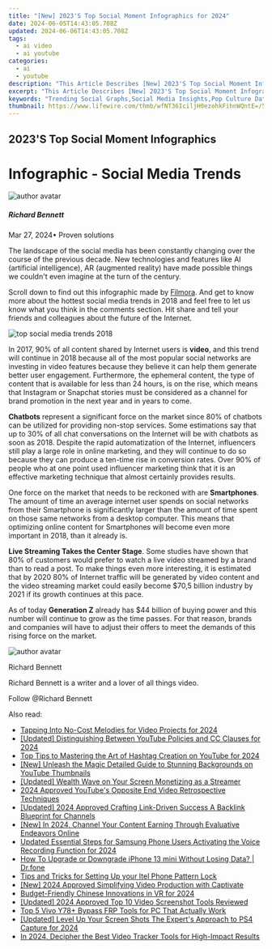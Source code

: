 ```yaml
---
title: "[New] 2023'S Top Social Moment Infographics for 2024"
date: 2024-06-05T14:43:05.708Z
updated: 2024-06-06T14:43:05.708Z
tags:
  - ai video
  - ai youtube
categories:
  - ai
  - youtube
description: "This Article Describes [New] 2023'S Top Social Moment Infographics for 2024"
excerpt: "This Article Describes [New] 2023'S Top Social Moment Infographics for 2024"
keywords: "Trending Social Graphs,Social Media Insights,Pop Culture Data,Engagement Analysis,Viral Content Study,Moment Metrics Infographic,User Behavior Visuals"
thumbnail: https://www.lifewire.com/thmb/wfNT36IciljH0ezohkFihnWQntE=/540x405/filters:no_upscale():max_bytes(150000):strip_icc()/woman-using-laptop-on-diving-board-at-poolside-468840349-58d553785f9b584683dfa24c.jpg
---
```


## 2023'S Top Social Moment Infographics

# Infographic - Social Media Trends

![author avatar](https://images.wondershare.com/filmora/article-images/richard-bennett.jpg)

##### Richard Bennett

 Mar 27, 2024• Proven solutions

The landscape of the social media has been constantly changing over the course of the previous decade. New technologies and features like AI (artificial intelligence), AR (augmented reality) have made possible things we couldn't even imagine at the turn of the century.

Scroll down to find out this infographic made by [Filmora](https://tools.techidaily.com/wondershare/filmora/download/). And get to know more about the hottest social media trends in 2018 and feel free to let us know what you think in the comments section. Hit share and tell your friends and colleagues about the future of the Internet.

![top social media trends 2018](https://images.wondershare.com/filmora/article-images/top-social-media-trends-2018.jpg)

In 2017, 90% of all content shared by Internet users is **video**, and this trend will continue in 2018 because all of the most popular social networks are investing in video features because they believe it can help them generate better user engagement. Furthermore, the ephemeral content, the type of content that is available for less than 24 hours, is on the rise, which means that Instagram or Snapchat stories must be considered as a channel for brand promotion in the next year and in years to come.

**Chatbots** represent a significant force on the market since 80% of chatbots can be utilized for providing non-stop services. Some estimations say that up to 30% of all chat conversations on the Internet will be with chatbots as soon as 2018\. Despite the rapid automatization of the Internet, influencers still play a large role in online marketing, and they will continue to do so because they can produce a ten-time rise in conversion rates. Over 90% of people who at one point used influencer marketing think that it is an effective marketing technique that almost certainly provides results.

One force on the market that needs to be reckoned with are **Smartphones**. The amount of time an average internet user spends on social networks from their Smartphone is significantly larger than the amount of time spent on those same networks from a desktop computer. This means that optimizing online content for Smartphones will become even more important in 2018, than it already is.

**Live Streaming Takes the Center Stage**. Some studies have shown that 80% of customers would prefer to watch a live video streamed by a brand than to read a post. To make things even more interesting, it is estimated that by 2020 80% of Internet traffic will be generated by video content and the video streaming market could easily become $70,5 billion industry by 2021 if its growth continues at this pace.

As of today **Generation Z** already has $44 billion of buying power and this number will continue to grow as the time passes. For that reason, brands and companies will have to adjust their offers to meet the demands of this rising force on the market.

![author avatar](https://images.wondershare.com/filmora/article-images/richard-bennett.jpg)

Richard Bennett

Richard Bennett is a writer and a lover of all things video.

Follow @Richard Bennett

<span class="atpl-alsoreadstyle">Also read:</span>
<div><ul>
<li><a href="https://facebook-video-share.techidaily.com/tapping-into-no-cost-melodies-for-video-projects-for-2024/"><u>Tapping Into No-Cost Melodies for Video Projects for 2024</u></a></li>
<li><a href="https://facebook-video-share.techidaily.com/updated-distinguishing-between-youtube-policies-and-cc-clauses-for-2024/"><u>[Updated] Distinguishing Between YouTube Policies and CC Clauses for 2024</u></a></li>
<li><a href="https://facebook-video-share.techidaily.com/top-tips-to-mastering-the-art-of-hashtag-creation-on-youtube-for-2024/"><u>Top Tips to Mastering the Art of Hashtag Creation on YouTube for 2024</u></a></li>
<li><a href="https://facebook-video-share.techidaily.com/new-unleash-the-magic-detailed-guide-to-stunning-backgrounds-on-youtube-thumbnails/"><u>[New] Unleash the Magic  Detailed Guide to Stunning Backgrounds on YouTube Thumbnails</u></a></li>
<li><a href="https://facebook-video-share.techidaily.com/updated-wealth-wave-on-your-screen-monetizing-as-a-streamer/"><u>[Updated] Wealth Wave on Your Screen  Monetizing as a Streamer</u></a></li>
<li><a href="https://facebook-video-share.techidaily.com/2024-approved-youtubes-opposite-end-video-retrospective-techniques/"><u>2024 Approved  YouTube's Opposite End  Video Retrospective Techniques</u></a></li>
<li><a href="https://facebook-video-share.techidaily.com/updated-2024-approved-crafting-link-driven-success-a-backlink-blueprint-for-channels/"><u>[Updated] 2024 Approved  Crafting Link-Driven Success  A Backlink Blueprint for Channels</u></a></li>
<li><a href="https://facebook-video-share.techidaily.com/new-in-2024-channel-your-content-earning-through-evaluative-endeavors-online/"><u>[New] In 2024, Channel Your Content  Earning Through Evaluative Endeavors Online</u></a></li>
<li><a href="https://audio-shaping.techidaily.com/updated-essential-steps-for-samsung-phone-users-activating-the-voice-recording-function-for-2024/"><u>Updated Essential Steps for Samsung Phone Users Activating the Voice Recording Function for 2024</u></a></li>
<li><a href="https://review-topics.techidaily.com/how-to-upgrade-or-downgrade-iphone-13-mini-without-losing-data-drfone-by-drfone-ios-system-repair-ios-system-repair/"><u>How To Upgrade or Downgrade iPhone 13 mini Without Losing Data? | Dr.fone</u></a></li>
<li><a href="https://unlock-android.techidaily.com/tips-and-tricks-for-setting-up-your-itel-phone-pattern-lock-by-drfone-android/"><u>Tips and Tricks for Setting Up your Itel Phone Pattern Lock</u></a></li>
<li><a href="https://screen-video-capture.techidaily.com/new-2024-approved-simplifying-video-production-with-captivate/"><u>[New] 2024 Approved  Simplifying Video Production with Captivate</u></a></li>
<li><a href="https://extra-hints.techidaily.com/budget-friendly-chinese-innovations-in-vr-for-2024/"><u>Budget-Friendly Chinese Innovations in VR for 2024</u></a></li>
<li><a href="https://screen-sharing-recording.techidaily.com/updated-2024-approved-top-10-video-screenshot-tools-reviewed/"><u>[Updated] 2024 Approved  Top 10 Video Screenshot Tools Reviewed</u></a></li>
<li><a href="https://bypass-frp.techidaily.com/top-5-vivo-y78plus-bypass-frp-tools-for-pc-that-actually-work-by-drfone-android/"><u>Top 5 Vivo Y78+ Bypass FRP Tools for PC That Actually Work</u></a></li>
<li><a href="https://digital-screen-recording.techidaily.com/updated-level-up-your-screen-shots-the-experts-approach-to-ps4-capture-for-2024/"><u>[Updated] Level Up Your Screen Shots  The Expert's Approach to PS4 Capture for 2024</u></a></li>
<li><a href="https://youtube-video-recordings.techidaily.com/in-2024-decipher-the-best-video-tracker-tools-for-high-impact-results/"><u>In 2024, Decipher the Best Video Tracker Tools for High-Impact Results</u></a></li>
</ul></div>

<ins class="adsbygoogle"
      style="display:block"
      data-ad-client="ca-pub-7571918770474297"
      data-ad-slot="8358498916"
      data-ad-format="auto"
      data-full-width-responsive="true"></ins>